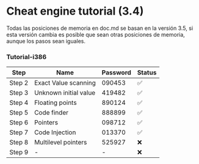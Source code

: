 # Cheat engine tutorial (3.4)

Todas las posiciones de memoria en doc.md se basan en la versión 3.5, si esta versión cambia es posible que sean otras posiciones de memoria, aunque los pasos sean iguales.

### Tutorial-i386

<table align='center'>
<thead>
  <tr>
    <th>Step</th>
    <th>Name</th>
    <th>Password</th>
    <th>Status</th>
  </tr>
</thead>
<tbody>
  <tr>
    <td>Step 2</td>
    <td>Exact Value scanning</td>
    <td>090453</td>
    <td>✅</td>
  </tr>
  <tr>
    <td>Step 3</td>
    <td>Unknown initial value</td>
    <td>419482</td>
    <td>✅</td>
  </tr>
  <tr>
    <td>Step 4</td>
    <td>Floating points</td>
    <td>890124</td>
    <td>✅</td>
  </tr>
  <tr>
    <td>Step 5</td>
    <td>Code finder</td>
    <td>888899</td>
    <td>✅</td>
  </tr>
  <tr>
    <td>Step 6</td>
    <td>Pointers</td>
    <td>098712</td>
    <td>✅</td>
  </tr>
  <tr>
    <td>Step 7</td>
    <td>Code Injection</td>
    <td>013370</td>
    <td>✅</td>
  </tr>
  <tr>
    <td>Step 8</td>
    <td>Multilevel pointers</td>
    <td>525927</td>
    <td>❌</td>
  </tr>
  <tr>
    <td>Step 9</td>
    <td> - </td>
    <td> - </td>
    <td>❌</td>
  </tr>
  </tbody>
 </table>
